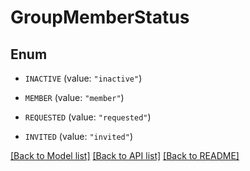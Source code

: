 # GroupMemberStatus

## Enum


* `INACTIVE` (value: `"inactive"`)

* `MEMBER` (value: `"member"`)

* `REQUESTED` (value: `"requested"`)

* `INVITED` (value: `"invited"`)


[[Back to Model list]](../README.md#documentation-for-models) [[Back to API list]](../README.md#documentation-for-api-endpoints) [[Back to README]](../README.md)


